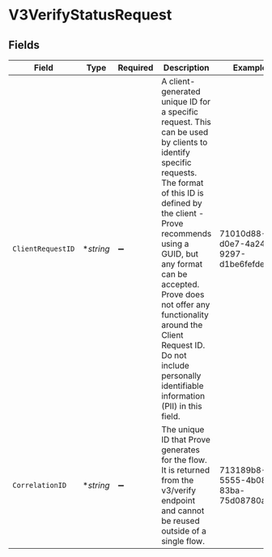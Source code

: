 # V3VerifyStatusRequest


## Fields

| Field                                                                                                                                                                                                                                                                                                                                                                        | Type                                                                                                                                                                                                                                                                                                                                                                         | Required                                                                                                                                                                                                                                                                                                                                                                     | Description                                                                                                                                                                                                                                                                                                                                                                  | Example                                                                                                                                                                                                                                                                                                                                                                      |
| ---------------------------------------------------------------------------------------------------------------------------------------------------------------------------------------------------------------------------------------------------------------------------------------------------------------------------------------------------------------------------- | ---------------------------------------------------------------------------------------------------------------------------------------------------------------------------------------------------------------------------------------------------------------------------------------------------------------------------------------------------------------------------- | ---------------------------------------------------------------------------------------------------------------------------------------------------------------------------------------------------------------------------------------------------------------------------------------------------------------------------------------------------------------------------- | ---------------------------------------------------------------------------------------------------------------------------------------------------------------------------------------------------------------------------------------------------------------------------------------------------------------------------------------------------------------------------- | ---------------------------------------------------------------------------------------------------------------------------------------------------------------------------------------------------------------------------------------------------------------------------------------------------------------------------------------------------------------------------- |
| `ClientRequestID`                                                                                                                                                                                                                                                                                                                                                            | **string*                                                                                                                                                                                                                                                                                                                                                                    | :heavy_minus_sign:                                                                                                                                                                                                                                                                                                                                                           | A client-generated unique ID for a specific request. This can be used by clients to identify specific requests. The format of this ID is defined by the client - Prove recommends using a GUID, but any format can be accepted. Prove does not offer any functionality around the Client Request ID. Do not include personally identifiable information (PII) in this field. | 71010d88-d0e7-4a24-9297-d1be6fefde81                                                                                                                                                                                                                                                                                                                                         |
| `CorrelationID`                                                                                                                                                                                                                                                                                                                                                              | **string*                                                                                                                                                                                                                                                                                                                                                                    | :heavy_minus_sign:                                                                                                                                                                                                                                                                                                                                                           | The unique ID that Prove generates for the flow. It is returned from the v3/verify endpoint and cannot be reused outside of a single flow.                                                                                                                                                                                                                                   | 713189b8-5555-4b08-83ba-75d08780aebd                                                                                                                                                                                                                                                                                                                                         |